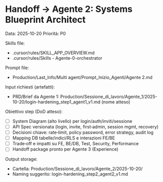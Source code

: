 # Handoff → Agente 2: Systems Blueprint Architect
Data: 2025-10-20
Priorità: P0

Skills file:
- .cursor/rules/SKILL_APP_OVERVIEW.md
- .cursor/rules/Skills - Agente-0-orchestrator

Prompt file:
- Production/Last_Info/Multi agent/Prompt_Inizio_Agenti/Agente 2.md

Input richiesti (artefatti):
- PRD/Brief da Agente 1: Production/Sessione_di_lavoro/Agente_1/2025-10-20/login-hardening_step1_agent1_v1.md (nome atteso)

Obiettivo step (DoD atteso):
- [ ] System Diagram (alto livello) per login/auth/inviti/sessione
- [ ] API Spec versionata (login, invite, first‑admin, session mgmt, recovery)
- [ ] Decisioni chiave: rate‑limit, policy password, error strategy, audit log
- [ ] Mapping DB tabelle/indici/RLS e interazioni FE/BE
- [ ] Trade‑off e impatti su FE, BE/DB, Test, Security, Performance
- [ ] Handoff package pronto per Agente 3 (Experience)

Output storage:
- Cartella: Production/Sessione_di_lavoro/Agente_2/2025-10-20/
- Naming suggerito: login-hardening_step2_agent2_v1.md

